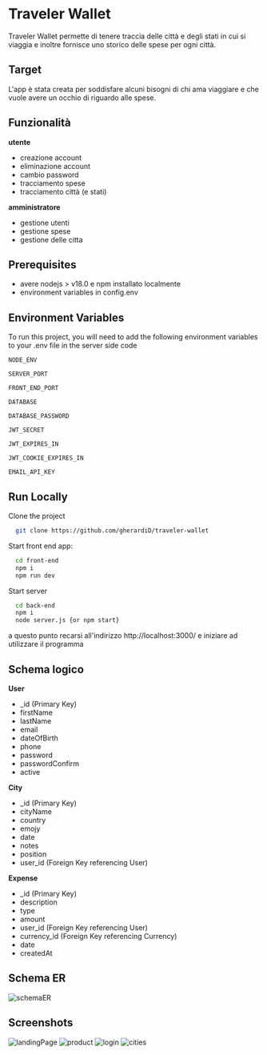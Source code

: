 # Traveler Wallet

Traveler Wallet permette di tenere traccia delle città e degli stati in cui si viaggia e inoltre fornisce uno storico delle spese per ogni città.

## Target

L'app è stata creata per soddisfare alcuni bisogni di chi ama viaggiare e che vuole avere un occhio di riguardo alle spese.

## Funzionalità

**utente**

- creazione account
- eliminazione account
- cambio password 
- tracciamento spese
- tracciamento città (e stati)

**amministratore**

- gestione utenti
- gestione spese
- gestione delle citta

## Prerequisites

- avere nodejs > v18.0 e npm installato localmente
- environment variables in config.env

## Environment Variables

To run this project, you will need to add the following environment variables to your .env file in the server side code

`NODE_ENV`

`SERVER_PORT`

`FRONT_END_PORT`

`DATABASE`

`DATABASE_PASSWORD`

`JWT_SECRET`

`JWT_EXPIRES_IN`

`JWT_COOKIE_EXPIRES_IN`

`EMAIL_API_KEY`

## Run Locally

Clone the project

```bash
  git clone https://github.com/gherardiD/traveler-wallet
```

Start front end app:

```bash
  cd front-end
  npm i
  npm run dev
```

Start server

```bash
  cd back-end
  npm i
  node server.js {or npm start}
```

a questo punto recarsi all'indirizzo http://localhost:3000/ e iniziare ad utilizzare il programma

## Schema logico

**User**

- \_id (Primary Key)
- firstName
- lastName
- email
- dateOfBirth
- phone
- password
- passwordConfirm
- active

**City**

- \_id (Primary Key)
- cityName
- country
- emojy
- date
- notes
- position
- user_id (Foreign Key referencing User)

**Expense**

- \_id (Primary Key)
- description
- type
- amount
- user_id (Foreign Key referencing User)
- currency_id (Foreign Key referencing Currency)
- date
- createdAt

## Schema ER

![schemaER](https://github.com/gherardiD/traveler-wallet/assets/101709520/17dcf6f1-890f-41ea-b9e8-38e236402eee)


## Screenshots

![landingPage](https://github.com/gherardiD/traveler-wallet/assets/101709520/73621e6d-3b3d-40ff-bb89-d5859feebdec)
![product](https://github.com/gherardiD/traveler-wallet/assets/101709520/d9d0e9b0-4b8e-42bb-b48f-bafa5d36a247)
![login](https://github.com/gherardiD/traveler-wallet/assets/101709520/1dd550dd-ca23-4bb3-8efd-0c7999d3b86c)
![cities](https://github.com/gherardiD/traveler-wallet/assets/101709520/dcb2639d-414e-4e05-b8cf-1812e889b0c6)


